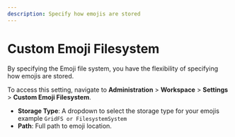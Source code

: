 ```yaml
---
description: Specify how emojis are stored
---
```


# Custom Emoji Filesystem

By specifying the Emoji file system, you have the flexibility of specifying how emojis are stored.

To access this setting, navigate to **Administration** > **Workspace** > **Settings** > **Custom Emoji Filesystem**.

* **Storage Type**: A dropdown to select the storage type for your emojis example `GridFS or FilesystemSystem`
* **Path**: Full path to emoji location.
